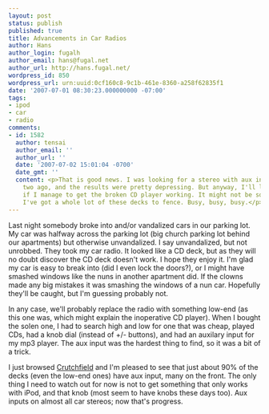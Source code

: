 ```yaml
---
layout: post
status: publish
published: true
title: Advancements in Car Radios
author: Hans
author_login: fugalh
author_email: hans@fugal.net
author_url: http://hans.fugal.net/
wordpress_id: 850
wordpress_url: urn:uuid:0cf160c8-9c1b-461e-8360-a258f62835f1
date: '2007-07-01 08:30:23.000000000 -07:00'
tags:
- ipod
- car
- radio
comments:
- id: 1582
  author: tensai
  author_email: ''
  author_url: ''
  date: '2007-07-02 15:01:04 -0700'
  date_gmt: ''
  content: <p>That is good news. I was looking for a stereo with aux input a year,  maybe
    two ago, and the results were pretty depressing. But anyway, I'll let you know
    if I manage to get the broken CD player working. It might not be soon though.
    I've got a whole lot of these decks to fence. Busy, busy, busy.</p>
---
```

<p>Last night somebody broke into and/or vandalized cars in our parking lot. My
car was halfway across the parking lot (big church parking lot behind our
apartments) but otherwise unvandalized. I say unvandalized, but not unrobbed.
They took my car radio. It looked like a CD deck, but as they will no doubt
discover the CD deck doesn't work. I hope they enjoy it. I'm glad my car is
easy to break into (did I even lock the doors?), or I might have smashed
windows like the nuns in another apartment did. If the clowns made any big
mistakes it was smashing the windows of a nun car. Hopefully they'll be caught,
but I'm guessing probably not.</p>

<p>In any case, we'll probably replace the radio with something low-end (as this
one was, which might explain the inoperative CD player). When I bought the
solen one, I had to search high and low for one that was cheap, played CDs, had
a knob dial (instead of +/- buttons), and had an auxilary input for my mp3
player. The aux input was the hardest thing to find, so it was a bit of a
trick. </p>

<p>I just browsed <a href="http://www.crutchfield.com">Crutchfield</a> and I'm pleased to see
that just about 90% of the decks (even the low-end ones) have aux input, many
on the front. The only thing I need to watch out for now is not to get
something that only works with iPod, and that knob (most seem to have knobs
these days too). Aux inputs on almost all car stereos; now that's progress.</p>
